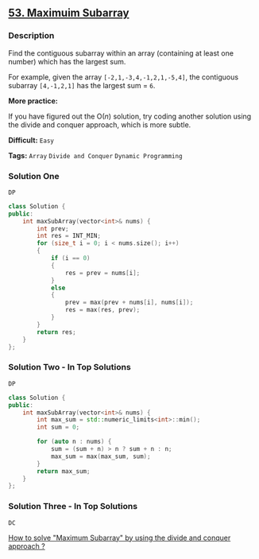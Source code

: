 ## [53. Maximuim Subarray](https://leetcode.com/problems/maximum-subarray/description/)

### Description

Find the contiguous subarray within an array (containing at least one number) which has the largest sum.

For example, given the array `[-2,1,-3,4,-1,2,1,-5,4]`,
the contiguous subarray `[4,-1,2,1]` has the largest sum = `6`.

**More practice:**

If you have figured out the O(_n_) solution, try coding another solution using the divide and conquer approach, which is more subtle.

**Difficult:** `Easy`

**Tags:** `Array` `Divide and Conquer` `Dynamic Programming`

### Solution One

`DP`

```c++
class Solution {
public:
    int maxSubArray(vector<int>& nums) {
        int prev;
        int res = INT_MIN;
        for (size_t i = 0; i < nums.size(); i++)
        {
            if (i == 0)
            {
                res = prev = nums[i];
            }
            else
            {
                prev = max(prev + nums[i], nums[i]);
                res = max(res, prev);
            }
        }
        return res;
    }
};
```

### Solution Two - In Top Solutions

`DP`

```c++
class Solution {
public:
    int maxSubArray(vector<int>& nums) {
        int max_sum = std::numeric_limits<int>::min();
        int sum = 0;

        for (auto n : nums) {
            sum = (sum + n) > n ? sum + n : n;
            max_sum = max(max_sum, sum);
        }
        return max_sum;
    }
};
```

### Solution Three - In Top Solutions

`DC`

[How to solve "Maximum Subarray" by using the divide and conquer approach ?](https://discuss.leetcode.com/topic/426/how-to-solve-maximum-subarray-by-using-the-divide-and-conquer-approach)
